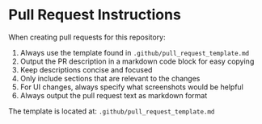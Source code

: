 # Pull Request Instructions

When creating pull requests for this repository:

1. Always use the template found in `.github/pull_request_template.md`
2. Output the PR description in a markdown code block for easy copying
3. Keep descriptions concise and focused
4. Only include sections that are relevant to the changes
5. For UI changes, always specify what screenshots would be helpful
6. Always output the pull request text as markdown format

The template is located at: `.github/pull_request_template.md`